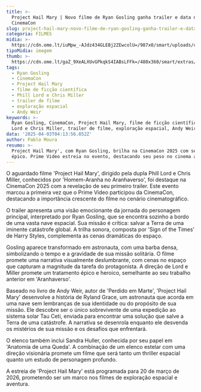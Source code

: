 ```yaml
---
title: >-
  Project Hail Mary | Novo filme de Ryan Gosling ganha trailer e data na
  CinemaCon
slug: project-hail-mary-novo-filme-de-ryan-gosling-ganha-trailer-e-data-na-cinemacon
categoria: FILMES
midia: >-
  https://cdn.ome.lt/iuMpw_-AJdz434GLEBj2ZEwcolU=/987x0/smart/uploads/conteudo/fotos/ryan-gosling.png
tipoMidia: imagem
thumb: >-
  https://cdn.ome.lt/gaZ_9XeALXUvGPkqkS4IABsLFFk=/480x360/smart/extras/conteudos/ryan-gosling.png
tags:
  - Ryan Gosling
  - CinemaCon
  - Project Hail Mary
  - filme de ficção científica
  - Phill Lord e Chris Miller
  - trailer de filme
  - exploração espacial
  - Andy Weir
keywords: >-
  Ryan Gosling, CinemaCon, Project Hail Mary, filme de ficção científica, Phill
  Lord e Chris Miller, trailer de filme, exploração espacial, Andy Weir
data: '2025-04-03T04:13:56.852Z'
author: Pablo Moura
resumo: >-
  Project Hail Mary', com Ryan Gosling, brilha na CinemaCon 2025 com seu trailer
  épico. Prime Video estreia no evento, destacando seu peso no cinema atual.
---
```


O aguardado filme 'Project Hail Mary', dirigido pela dupla Phill Lord e Chris Miller, conhecidos por 'Homem-Aranha no Aranhaverso', foi destaque na CinemaCon 2025 com a revelação de seu primeiro trailer. Este evento marcou a primeira vez que o Prime Video participou da CinemaCon, destacando a importância crescente do filme no cenário cinematográfico.

O trailer apresenta uma visão emocionante da jornada do personagem principal, interpretado por Ryan Gosling, que se encontra sozinho a bordo de uma vasta nave espacial. Sua missão é crítica: salvar a Terra de uma iminente catástrofe global. A trilha sonora, composta por 'Sign of the Times' de Harry Styles, complementa as cenas dramáticas do espaço.

Gosling aparece transformado em astronauta, com uma barba densa, simbolizando o tempo e a gravidade de sua missão solitária. O filme promete uma narrativa visualmente deslumbrante, com cenas no espaço que capturam a magnitude da tarefa do protagonista. A direção de Lord e Miller promete um tratamento épico e heroico, semelhante ao seu trabalho anterior em 'Aranhaverso'.

Baseado no livro de Andy Weir, autor de 'Perdido em Marte', 'Project Hail Mary' desenvolve a história de Ryland Grace, um astronauta que acorda em uma nave sem lembranças de sua identidade ou do propósito de sua missão. Ele descobre ser o único sobrevivente de uma expedição ao sistema solar Tau Ceti, enviada para encontrar uma solução que salve a Terra de uma catástrofe. A narrativa se desenrola enquanto ele desvenda os mistérios de sua missão e os desafios que enfrentará.

O elenco também inclui Sandra Huller, conhecida por seu papel em 'Anatomia de uma Queda'. A combinação de um elenco estelar com uma direção visionária promete um filme que será tanto um thriller espacial quanto um estudo de personagem profundo.

A estreia de 'Project Hail Mary' está programada para 20 de março de 2026, prometendo ser um marco nos filmes de exploração espacial e aventura.
